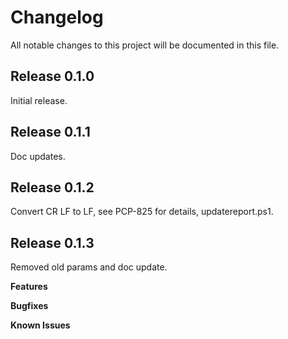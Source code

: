 # Changelog

All notable changes to this project will be documented in this file.

## Release 0.1.0
Initial release.

## Release 0.1.1
Doc updates.

## Release 0.1.2
Convert CR LF to LF, see PCP-825 for details, updatereport.ps1.

## Release 0.1.3
Removed old params and doc update.

**Features**

**Bugfixes**

**Known Issues**
